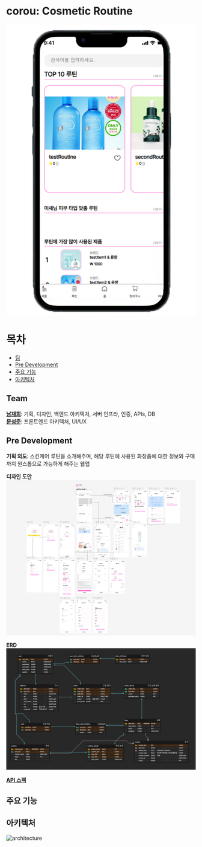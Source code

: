 # corou: Cosmetic Routine

![example](/images/phone.png)

# 목차  

- [팀](##-Team)
- [Pre Development](##-Pre-Development)
- [주요 기능](##-주요-기능)
- [아키텍처](##-아키텍처)

## Team  

[**남재희**](https://www.github.com/jaenam615): 기획, 디자인, 백엔드 아키텍처, 서버 인프라, 인증, APIs, DB  
[**문성준**](https://www.github.com/camelisthebestconvention): 프론트엔드 아키텍처, UI/UX    

## Pre Development  

**기획 의도**: 스킨케어 루틴을 소개해주며, 해당 루틴에 사용된 화장품에 대한 정보와 구매까지 원스톱으로 가능하게 해주는 웹앱  

**디자인 도안**  
![Figma](/images/figma.png)

**ERD**  
![erd](/images/erd.png)  

[**API 스펙**](https://github.com/jaenam615/cosmetic_routine/blob/main/corou-backend/api-spec.md)

## 주요 기능  

## 아키텍처  

![architecture](https://github.com/jaenam615/cosmetic_routine/blob/main/images/architecture.png?raw=true)
